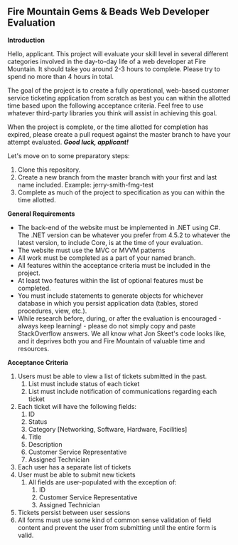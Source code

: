 ## Fire Mountain Gems & Beads Web Developer Evaluation
**Introduction**

Hello, applicant. This project will evaluate your skill level in several different categories involved in the day-to-day life of a web developer at Fire Mountain. It should take you around 2-3 hours to complete. Please try to spend no more than 4 hours in total.

The goal of the project is to create a fully operational, web-based customer service ticketing application from scratch as best you can within the allotted time based upon the following acceptance criteria. Feel free to use whatever third-party libraries you think will assist in achieving this goal.

When the project is complete, or the time allotted for completion has expired, please create a pull request against the master branch to have your attempt evaluated. ***Good luck, applicant!***

Let's move on to some preparatory steps:

 1. Clone this repository.
 2. Create a new branch from the master branch with your first and last name included.
	 Example: jerry-smith-fmg-test
 3. Complete as much of the project to specification as you can within the time allotted.

**General Requirements**
 - The back-end of the website must be implemented in .NET using C#. The .NET version can be whatever you prefer from 4.5.2 to whatever the latest version, to include Core, is at the time of your evaluation.
 - The website must use the MVC or MVVM patterns
 - All work must be completed as a part of your named branch.
 - All features within the acceptance criteria must be included in the project.
 - At least two features within the list of optional features must be completed.
 - You must include statements to generate objects for whichever database in which you persist application data (tables, stored procedures, view, etc.).
 - While research before, during, or after the evaluation is encouraged - always keep learning! - please do not simply copy and paste StackOverflow answers. We all know what Jon Skeet's code looks like, and it deprives both you and Fire Mountain of valuable time and resources.

**Acceptance Criteria**
 1. Users must be able to view a list of tickets submitted in the past.
    1. List must include status of each ticket
    2. List must include notification of communications regarding each ticket
 2. Each ticket will have the following fields:
    1. ID
    2. Status
    3. Category [Networking, Software, Hardware, Facilities]
    4. Title
    5. Description
    6. Customer Service Representative
    7. Assigned Technician
 3. Each user has a separate list of tickets
 4. User must be able to submit new tickets
    1. All fields are user-populated with the exception of:
       1. ID
       2. Customer Service Representative
       3. Assigned Technician
 5. Tickets persist between user sessions
 6. All forms must use some kind of common sense validation of field content and prevent the user from submitting until the entire form is valid.